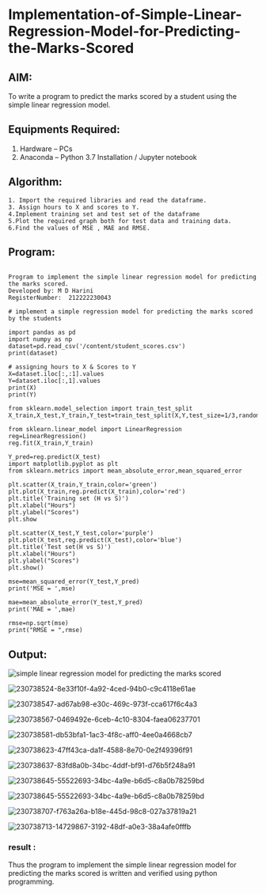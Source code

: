 # Implementation-of-Simple-Linear-Regression-Model-for-Predicting-the-Marks-Scored

## AIM:
To write a program to predict the marks scored by a student using the simple linear regression model.

## Equipments Required:
1. Hardware – PCs
2. Anaconda – Python 3.7 Installation / Jupyter notebook

## Algorithm:
``` 
1. Import the required libraries and read the dataframe.  
3. Assign hours to X and scores to Y. 
4.Implement training set and test set of the dataframe
5.Plot the required graph both for test data and training data.
6.Find the values of MSE , MAE and RMSE.
```

## Program:
```

Program to implement the simple linear regression model for predicting the marks scored.
Developed by: M D Harini
RegisterNumber:  212222230043

# implement a simple regression model for predicting the marks scored by the students

import pandas as pd
import numpy as np
dataset=pd.read_csv('/content/student_scores.csv')
print(dataset)

# assigning hours to X & Scores to Y
X=dataset.iloc[:,:1].values
Y=dataset.iloc[:,1].values
print(X)
print(Y)

from sklearn.model_selection import train_test_split
X_train,X_test,Y_train,Y_test=train_test_split(X,Y,test_size=1/3,random_state=0)

from sklearn.linear_model import LinearRegression
reg=LinearRegression()
reg.fit(X_train,Y_train)

Y_pred=reg.predict(X_test)
import matplotlib.pyplot as plt
from sklearn.metrics import mean_absolute_error,mean_squared_error

plt.scatter(X_train,Y_train,color='green')
plt.plot(X_train,reg.predict(X_train),color='red')
plt.title('Training set (H vs S)')
plt.xlabel("Hours")
plt.ylabel("Scores")
plt.show

plt.scatter(X_test,Y_test,color='purple')
plt.plot(X_test,reg.predict(X_test),color='blue')
plt.title('Test set(H vs S)')
plt.xlabel("Hours")
plt.ylabel("Scores")
plt.show()

mse=mean_squared_error(Y_test,Y_pred)
print('MSE = ',mse)

mae=mean_absolute_error(Y_test,Y_pred)
print('MAE = ',mae)

rmse=np.sqrt(mse)
print("RMSE = ",rmse)

```

## Output:
![simple linear regression model for predicting the marks scored](sam.png)

![230738524-8e33f10f-4a92-4ced-94b0-c9c4118e61ae](https://github.com/hariprasath5106/Implementation-of-Simple-Linear-Regression-Model-for-Predicting-the-Marks-Scored/assets/111515488/d2ed3e48-aecf-49de-937b-3a96eacae192)

![230738547-ad67ab98-e30c-469c-973f-cca617f6c4a3](https://github.com/hariprasath5106/Implementation-of-Simple-Linear-Regression-Model-for-Predicting-the-Marks-Scored/assets/111515488/9b0c70ab-8d11-4c68-941b-a5aab83bc637)

![230738567-0469492e-6ceb-4c10-8304-faea06237701](https://github.com/hariprasath5106/Implementation-of-Simple-Linear-Regression-Model-for-Predicting-the-Marks-Scored/assets/111515488/7650dd3e-5342-4cf5-a05c-f0216abb8742)

![230738581-db53bfa1-1ac3-4f8c-aff0-4ee0a4668cb7](https://github.com/hariprasath5106/Implementation-of-Simple-Linear-Regression-Model-for-Predicting-the-Marks-Scored/assets/111515488/f57b2cb4-d86f-43b2-89cf-a5aeea487171)

![230738623-47ff43ca-da1f-4588-8e70-0e2f49396f91](https://github.com/hariprasath5106/Implementation-of-Simple-Linear-Regression-Model-for-Predicting-the-Marks-Scored/assets/111515488/0e888d23-0e6b-4c21-a287-518eec2744d9)

![230738637-83fd8a0b-34bc-4ddf-bf91-d76b5f248a91](https://github.com/hariprasath5106/Implementation-of-Simple-Linear-Regression-Model-for-Predicting-the-Marks-Scored/assets/111515488/9d6e26bb-3849-4e71-ba9e-8521b8de3903)

![230738645-55522693-34bc-4a9e-b6d5-c8a0b78259bd](https://github.com/hariprasath5106/Implementation-of-Simple-Linear-Regression-Model-for-Predicting-the-Marks-Scored/assets/111515488/dee5c457-34d7-40f1-afb5-cd5b1684303f)

![230738645-55522693-34bc-4a9e-b6d5-c8a0b78259bd](https://github.com/hariprasath5106/Implementation-of-Simple-Linear-Regression-Model-for-Predicting-the-Marks-Scored/assets/111515488/67d85371-ae1a-4306-b433-82b8e314b72f)

![230738707-f763a26a-b18e-445d-98c8-027a37819a21](https://github.com/hariprasath5106/Implementation-of-Simple-Linear-Regression-Model-for-Predicting-the-Marks-Scored/assets/111515488/c847054f-9169-4ed2-bc0d-5970c04f9b21)

![230738713-14729867-3192-48df-a0e3-38a4afe0fffb](https://github.com/hariprasath5106/Implementation-of-Simple-Linear-Regression-Model-for-Predicting-the-Marks-Scored/assets/111515488/fc17f469-e9d3-4bb1-b728-2bdaa923b656)
### result :

Thus the program to implement the simple linear regression model for predicting the marks scored is written and verified using python programming.
